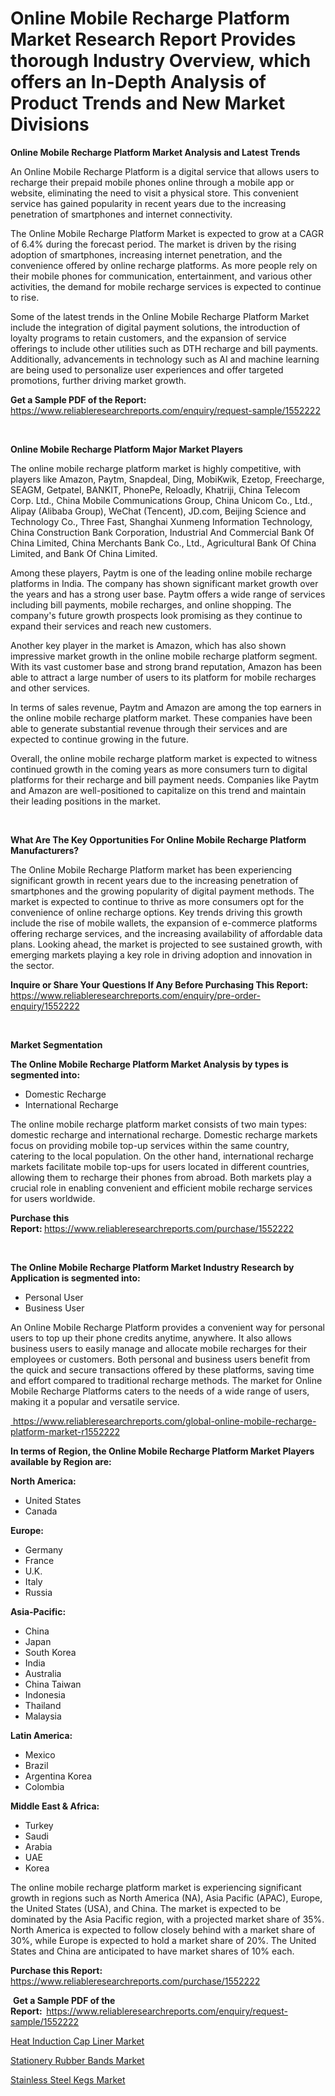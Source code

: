 <p><h1>Online Mobile Recharge Platform Market Research Report Provides thorough Industry Overview, which offers an In-Depth Analysis of Product Trends and New Market Divisions</h1></p><p><strong>Online Mobile Recharge Platform Market Analysis and Latest Trends</strong></p>
<p><p>An Online Mobile Recharge Platform is a digital service that allows users to recharge their prepaid mobile phones online through a mobile app or website, eliminating the need to visit a physical store. This convenient service has gained popularity in recent years due to the increasing penetration of smartphones and internet connectivity.</p><p>The Online Mobile Recharge Platform Market is expected to grow at a CAGR of 6.4% during the forecast period. The market is driven by the rising adoption of smartphones, increasing internet penetration, and the convenience offered by online recharge platforms. As more people rely on their mobile phones for communication, entertainment, and various other activities, the demand for mobile recharge services is expected to continue to rise.</p><p>Some of the latest trends in the Online Mobile Recharge Platform Market include the integration of digital payment solutions, the introduction of loyalty programs to retain customers, and the expansion of service offerings to include other utilities such as DTH recharge and bill payments. Additionally, advancements in technology such as AI and machine learning are being used to personalize user experiences and offer targeted promotions, further driving market growth.</p></p>
<p><strong>Get a Sample PDF of the Report:&nbsp;</strong> <a href="https://www.reliableresearchreports.com/enquiry/request-sample/1552222">https://www.reliableresearchreports.com/enquiry/request-sample/1552222</a></p>
<p>&nbsp;</p>
<p><strong>Online Mobile Recharge Platform Major Market Players</strong></p>
<p><p>The online mobile recharge platform market is highly competitive, with players like Amazon, Paytm, Snapdeal, Ding, MobiKwik, Ezetop, Freecharge, SEAGM, Getpatel, BANKIT, PhonePe, Reloadly, Khatriji, China Telecom Corp. Ltd., China Mobile Communications Group, China Unicom Co., Ltd., Alipay (Alibaba Group), WeChat (Tencent), JD.com, Beijing Science and Technology Co., Three Fast, Shanghai Xunmeng Information Technology, China Construction Bank Corporation, Industrial And Commercial Bank Of China Limited, China Merchants Bank Co., Ltd., Agricultural Bank Of China Limited, and Bank Of China Limited.</p><p>Among these players, Paytm is one of the leading online mobile recharge platforms in India. The company has shown significant market growth over the years and has a strong user base. Paytm offers a wide range of services including bill payments, mobile recharges, and online shopping. The company's future growth prospects look promising as they continue to expand their services and reach new customers.</p><p>Another key player in the market is Amazon, which has also shown impressive market growth in the online mobile recharge platform segment. With its vast customer base and strong brand reputation, Amazon has been able to attract a large number of users to its platform for mobile recharges and other services.</p><p>In terms of sales revenue, Paytm and Amazon are among the top earners in the online mobile recharge platform market. These companies have been able to generate substantial revenue through their services and are expected to continue growing in the future.</p><p>Overall, the online mobile recharge platform market is expected to witness continued growth in the coming years as more consumers turn to digital platforms for their recharge and bill payment needs. Companies like Paytm and Amazon are well-positioned to capitalize on this trend and maintain their leading positions in the market.</p></p>
<p>&nbsp;</p>
<p><strong>What Are The Key Opportunities For Online Mobile Recharge Platform Manufacturers?</strong></p>
<p><p>The Online Mobile Recharge Platform market has been experiencing significant growth in recent years due to the increasing penetration of smartphones and the growing popularity of digital payment methods. The market is expected to continue to thrive as more consumers opt for the convenience of online recharge options. Key trends driving this growth include the rise of mobile wallets, the expansion of e-commerce platforms offering recharge services, and the increasing availability of affordable data plans. Looking ahead, the market is projected to see sustained growth, with emerging markets playing a key role in driving adoption and innovation in the sector.</p></p>
<p><strong>Inquire or Share Your Questions If Any Before Purchasing This Report:</strong> <a href="https://www.reliableresearchreports.com/enquiry/pre-order-enquiry/1552222">https://www.reliableresearchreports.com/enquiry/pre-order-enquiry/1552222</a></p>
<p>&nbsp;</p>
<p><strong>Market Segmentation</strong></p>
<p><strong>The Online Mobile Recharge Platform Market Analysis by types is segmented into:</strong></p>
<p><ul><li>Domestic Recharge</li><li>International Recharge</li></ul></p>
<p><p>The online mobile recharge platform market consists of two main types: domestic recharge and international recharge. Domestic recharge markets focus on providing mobile top-up services within the same country, catering to the local population. On the other hand, international recharge markets facilitate mobile top-ups for users located in different countries, allowing them to recharge their phones from abroad. Both markets play a crucial role in enabling convenient and efficient mobile recharge services for users worldwide.</p></p>
<p><strong>Purchase this Report:&nbsp;</strong><a href="https://www.reliableresearchreports.com/purchase/1552222">https://www.reliableresearchreports.com/purchase/1552222</a></p>
<p>&nbsp;</p>
<p><strong>The Online Mobile Recharge Platform Market Industry Research by Application is segmented into:</strong></p>
<p><ul><li>Personal User</li><li>Business User</li></ul></p>
<p><p>An Online Mobile Recharge Platform provides a convenient way for personal users to top up their phone credits anytime, anywhere. It also allows business users to easily manage and allocate mobile recharges for their employees or customers. Both personal and business users benefit from the quick and secure transactions offered by these platforms, saving time and effort compared to traditional recharge methods. The market for Online Mobile Recharge Platforms caters to the needs of a wide range of users, making it a popular and versatile service.</p></p>
<p><a href="https://www.reliableresearchreports.com/global-online-mobile-recharge-platform-market-r1552222">&nbsp;https://www.reliableresearchreports.com/global-online-mobile-recharge-platform-market-r1552222</a></p>
<p><strong>In terms of Region, the Online Mobile Recharge Platform Market Players available by Region are:</strong></p>
<p>
    <p> <strong> North America: </strong>
        <ul>
            <li>United States</li>
            <li>Canada</li>
        </ul>
        </p> 
    <p> <strong> Europe: </strong>
        <ul>
            <li>Germany</li>
            <li>France</li>
            <li>U.K.</li>
            <li>Italy</li>
            <li>Russia</li>
        </ul>
        </p> 
    <p> <strong> Asia-Pacific: </strong>
        <ul>
            <li>China</li>
            <li>Japan</li>
            <li>South Korea</li>
            <li>India</li>
            <li>Australia</li>
            <li>China Taiwan</li>
            <li>Indonesia</li>
            <li>Thailand</li>
            <li>Malaysia</li>
        </ul>
        </p> 
    <p> <strong> Latin America: </strong>
        <ul>
            <li>Mexico</li>
            <li>Brazil</li>
            <li>Argentina Korea</li>
            <li>Colombia</li>
        </ul>
        </p> 
    <p> <strong> Middle East & Africa: </strong>
        <ul>
            <li>Turkey</li>
            <li>Saudi</li>
            <li>Arabia</li>
            <li>UAE</li>
            <li>Korea</li>
        </ul>
    </p>
    </p>
<p><p>The online mobile recharge platform market is experiencing significant growth in regions such as North America (NA), Asia Pacific (APAC), Europe, the United States (USA), and China. The market is expected to be dominated by the Asia Pacific region, with a projected market share of 35%. North America is expected to follow closely behind with a market share of 30%, while Europe is expected to hold a market share of 20%. The United States and China are anticipated to have market shares of 10% each.</p></p>
<p><strong>Purchase this Report: </strong><a href="https://www.reliableresearchreports.com/purchase/1552222">https://www.reliableresearchreports.com/purchase/1552222</a></p>
<p>&nbsp;<strong>Get a Sample PDF of the Report:&nbsp;&nbsp;</strong><a href="https://www.reliableresearchreports.com/enquiry/request-sample/1552222">https://www.reliableresearchreports.com/enquiry/request-sample/1552222</a></p>
<p><strong></strong></p>
<p><p><a href="https://www.linkedin.com/pulse/heat-induction-cap-liner-market-trends-analysis-forecasted-zqqpe?trackingId=7XPhQ77bKL%2FJJKYFi1oaWQ%3D%3D">Heat Induction Cap Liner Market</a></p><p><a href="https://www.linkedin.com/pulse/stationery-rubber-bands-market-trends-forecast-competitive-qasze?trackingId=nKbRVvlNw%2FFRQqZ%2Fr1Dwkw%3D%3D">Stationery Rubber Bands Market</a></p><p><a href="https://www.linkedin.com/pulse/stainless-steel-kegs-market-size-reveals-best-marketing-channels-zophe?trackingId=DiNP36E3CeuLGxFIHFE8JQ%3D%3D">Stainless Steel Kegs Market</a></p></p>